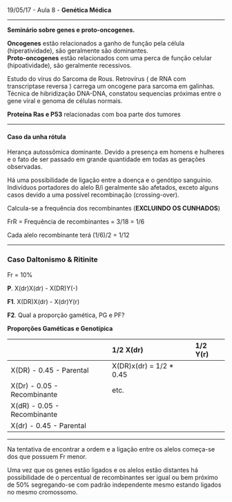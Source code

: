 19/05/17 - Aula 8 - **Genética Médica**

---

**Seminário sobre genes e proto-oncogenes.**

**Oncogenes** estão relacionados a ganho de função pela célula \(hiperatividade\), são geralmente são dominantes.  
**Proto-oncogenes** estão relacionados com uma perca de função celular \(hipoatividade\), são geralmente recessivos.

Estudo do vírus do Sarcoma de Rous. Retrovírus \( de RNA com transcriptase reversa \) carrega um oncogene para sarcoma em galinhas. Técnica de hibridização DNA-DNA, constatou sequencias próximas entre o gene viral e genoma de células normais.

**Proteína Ras e P53** relacionadas com boa parte dos tumores

---

#### Caso da unha rótula

Herança autossômica dominante. Devido a presença em homens e hulheres e o fato de ser passado em grande quantidade em todas as gerações observadas.

Há uma possibilidade de ligação entre a doença e o genótipo sanguínio. Indivíduos portadores do alelo B/i geralmente são afetados, exceto alguns casos devido a uma possível recombinação \(crossing-over\).

Calcula-se a frequência dos recombinantes \(**EXCLUINDO OS CUNHADOS**\)

FrR = Frequência de recombinantes =  3/18 = 1/6

Cada alelo recombinante terá \(1/6\)/2 = 1/12

---

### Caso Daltonismo & Ritinite

Fr = 10%

**P**.  X\(dr\)X\(dr\) - X\(DR\)Y\(-\)

**F1**. X\(DR\)X\(dr\) - X\(dr\)Y\(r\)

**F2**. Qual a proporção gamética, PG e PF?

**Proporções Gaméticas e Genotípica**

|  | 1/2  X\(dr\) | 1/2 Y\(r\) |
| :--- | :--- | :--- |
| X\(DR\) - 0.45 - Parental | X\(DR\)x\(dr\) = 1/2 \* 0.45 |  |
| X\(Dr\) -  0.05 - Recombinante | etc. |  |
| X\(dR\) - 0.05 - Recombinante |  |  |
| X\(dr\) - 0.45 - Parental |  |  |

---

Na tentativa de encontrar a ordem e a ligação entre os alelos começa-se dos que possuem Fr menor.

Uma vez que os genes estão ligados e os alelos estão distantes há possibilidade de o percentual de recombinantes ser igual ou bem próximo de 50% segregando-se com padrão independente mesmo estando ligados no mesmo cromossomo.

